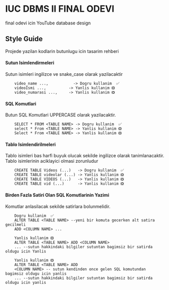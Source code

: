 # IUC DBMS II FINAL ODEVI

final odevi icin YouTube database design

## Style Guide

Projede yazilan kodlarin butunlugu icin tasarim rehberi

#### Sutun Isimlendirmeleri
Sutun isimleri ingilizce ve snake_case olarak yazilacaktir
```
    video_name ...,           -> Dogru kullanim  ✅
    videoIsmi ...,          -> Yanlis kullanim ❎
    video_numarasi ...,     -> Yanlis kullanim ❎
```
#### SQL Komutlari
Butun SQL Komutlari UPPERCASE olarak yazilacaktir.

```
    SELECT * FROM <TABLE NAME> -> Dogru kullanim  ✅
    select * From <TABLE NAME> -> Yanlis kullanim ❎
    Select * From <TABLE NAME> -> Yanlis kullanim ❎
```

#### Tablo Isimlendirilmeleri
Tablo isimleri bas harfi buyuk olucak sekilde ingilizce olarak tanimlanacaktir. Tablo isimlerinin aciklayici olmasi zorunludur

```
    CREATE TABLE Videos (...)   -> Dogru kullanim  ✅
    CREATE TABLE videolar (...) -> Yanlis kullanim ❎
    CREATE TABLE VIDEOS (...)   -> Yanlis kullanim ❎
    CREATE TABLE vid (...)      -> Yanlis kullanim ❎
```

#### Birden Fazla Satiri Olan SQL Komutlarinin Yazimi
Komutlar anlasilacak sekilde satirlara bolunmelidir.

```
    Dogru kullanim  ✅
    ALTER TABLE <TABLE NAME> --yeni bir komuta gecerken alt satira gecilmeli
    ADD <COLUMN NAME> ...   

    Yanlis kullanim ❎
    ALTER TABLE <TABLE NAME> ADD <COLUMN NAME> 
    ... --sutun hakkindaki bilgiler sutuntan bagimsiz bir satirda oldugu icin Yanlis
    
    Yanlis kullanim ❎
    ALTER TABLE <TABLE NAME> ADD 
    <COLUMN NAME> -- sutun kendinden once gelen SQL komutundan bagimsiz oldugu icin yanlis
    ... --sutun hakkindaki bilgiler sutuntan bagimsiz bir satirda oldugu icin yanlis
```


